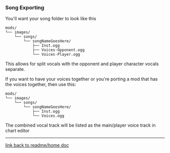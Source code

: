 ### Song Exporting


You'll want your song folder to look like this

```plaintext
mods/
└── images/
    └── songs/
        └── songNameGoesHere/
            ├── Inst.ogg
            ├── Voices-Opponent.ogg
            └── Voices-Player.ogg
```

This allows for split vocals with the opponent and player character vocals separate.

If you want to have your voices together or you're porting a mod that has the voices together, then use this:

```plaintext
mods/
└── images/
    └── songs/
        └── songNameGoesHere/
            ├── Inst.ogg
            └── Voices.ogg
```

The combined vocal track will be listed as the main/player voice track in chart editor

---
[link back to readme/home doc](https://github.com/BobbyDrawz/psych-engine-modding-docs-unofficial/blob/main/README.md)
